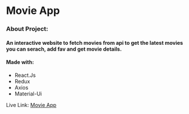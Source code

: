 # Movie App

### About Project:

#### An interactive website to fetch movies from api to get the latest movies you can serach, add fav and get movie details.

#### Made with:

- React.Js
- Redux
- Axios
- Material-Ui

Live Link: <a href="https://ahmedehab-sg.github.io/movie-app/">Movie App</a>
